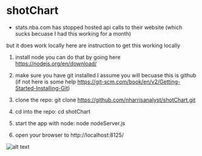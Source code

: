 # shotChart

- stats.nba.com has stopped hosted api calls to their website (which sucks becuase I had this working for a month)


but it does work locally here are instruction to get this working locally


1. install node you can do that by going here https://nodejs.org/en/download/

2.	make sure you have git installed I assume you will becuase this is github (if not here is some help https://git-scm.com/book/en/v2/Getting-Started-Installing-Git)

3. clone the repo:
			git clone https://github.com/nharrisanalyst/shotChart.git
			
			
4. cd into the repo:
       cd shotChart
       
5. start the app with node:
		node nodeServer.js
		
		
6. open your browser to http://localhost:8125/
		
![alt text](https://github.com/nharrisanalyst/shotChart/blob/master/ScreenShot.png)